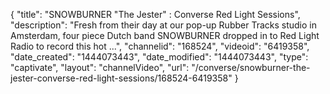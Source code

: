 {
    "title": "SNOWBURNER \"The Jester\" : Converse Red Light Sessions",
    "description": "Fresh from their day at our pop-up Rubber Tracks studio in Amsterdam, four piece Dutch band SNOWBURNER dropped in to Red Light Radio to record this hot ...",
    "channelid": "168524",
    "videoid": "6419358",
    "date_created": "1444073443",
    "date_modified": "1444073443",
    "type": "captivate",
    "layout": "channelVideo",
    "url": "\/converse\/snowburner-the-jester-converse-red-light-sessions\/168524-6419358"
}